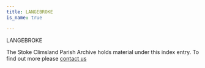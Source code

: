 ```yaml
---
title: LANGEBROKE
is_name: true

---
```


LANGEBROKE


The Stoke Climsland Parish Archive holds material under this index entry. To find out more please [contact us](/contact/)
